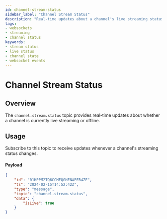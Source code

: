 ```yaml
---
id: channel-stream-status
sidebar_label: "Channel Stream Status"
description: "Real-time updates about a channel's live streaming status through WebSocket events"
tags:
- websockets
- streaming
- channel status
keywords:
- stream status
- live status
- channel state
- websocket events
---
```


# Channel Stream Status

## Overview
The `channel.stream.status` topic provides real-time updates about whether a channel is currently live streaming or offline.

## Usage
Subscribe to this topic to receive updates whenever a channel's streaming status changes.

#### Payload

```json
{
    "id": "01HPPM2TQ6CCMFQGHENAPFR4ZE",
    "ts": "2024-02-15T14:52:42Z",
    "type": "message",
    "topic": "channel.stream.status",
    "data": {
        "isLive": true
    }
}
```
